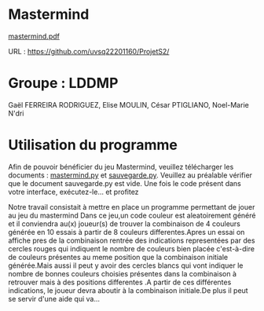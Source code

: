 # Mastermind
[mastermind.pdf](https://github.com/uvsq22201160/ProjetS2/files/10745164/mastermind.pdf)

URL : https://github.com/uvsq22201160/ProjetS2/

# Groupe : LDDMP
Gaël FERREIRA RODRIGUEZ, Elise MOULIN, César PTIGLIANO, Noel-Marie N'dri

# Utilisation du programme
Afin de pouvoir bénéficier du jeu Mastermind, veuillez télécharger les documents : [mastermind.py](https://github.com/uvsq22201160/ProjetS2/blob/main/mastermind.py) et [sauvegarde.py](https://github.com/uvsq22201160/ProjetS2/blob/main/sauvegarde.py). Veuillez au préalable vérifier que le document sauvegarde.py est vide. Une fois le code présent dans votre interface, exécutez-le... et profitez 

Notre travail consistait à mettre en place un programme permettant de jouer au jeu du mastermind Dans ce jeu,un code couleur est aleatoirement généré et il conviendra au(x) joueur(s) de trouver la combinaison  de 4 couleurs générée en 10 essais à partir de 8 couleurs differentes.Apres un essai on affiche pres de la combinaison rentrée des indications representées par des cercles rouges qui indiquent le nombre de couleurs bien placée c'est-à-dire de couleurs présentes au meme position que la combinaison initiale générée.Mais aussi il peut y avoir des cercles blancs qui vont indiquer le nombre de bonnes couleurs choisies présentes dans la combinaison à retrouver mais à des positions differentes .A partir de ces différentes indications, le joueur devra aboutir à la combinaison initiale.De plus il peut se servir d'une aide qui va...
